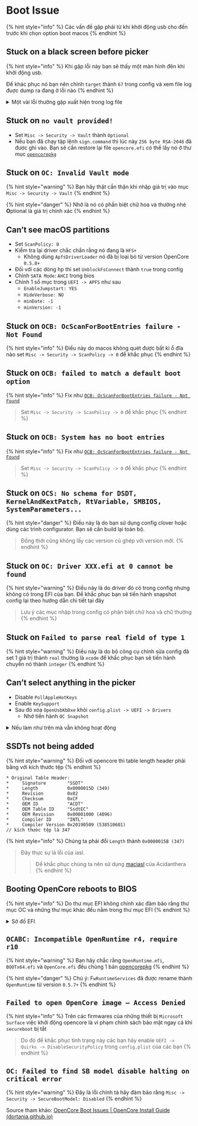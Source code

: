 # Boot Issue

{% hint style="info" %}
Các vấn đề gặp phải từ khi khởi động usb cho đến trước khi chọn option boot macos
{% endhint %}

## Stuck on a black screen before picker <a href="#stuck-on-a-black-screen-before-picker" id="stuck-on-a-black-screen-before-picker"></a>

{% hint style="info" %}
Khi gặp lỗi này bạn sẽ thấy một màn hình đên khi khởi động usb.&#x20;

Để khác phục nó bạn nên chỉnh `target` thành `67` trong config và xem file log đuợc dump ra đang ở lỗi nào
{% endhint %}

<details>

<summary>Một vài lỗi thường gặp xuất hiện trong log file</summary>

* Nếu file log không được dump bạn có thể fix theo cách sau
  * Cấu trúc `EFI` bị sai. Câu trúc đây đủ của 1 efi gồm như sau ![Directory Structure from OpenCore's DOC](https://dortania.github.io/OpenCore-Install-Guide/assets/img/oc-structure.ed7eba0d.png)
  * Hoặc có thể là do máy bạn không hỗ trợ uefi

<!---->

* Nếu có file log được dump ra thì hãy xem dòng cuối, nó sẽ hiển thị là 1 file driver bất kì nào đó đuối là `.efi` hoặc là `ASSERT`
  * Nếu nó hiển thị là `ASSERT` thì hãy liên lạc với nhà phát triển để tìm sự trợ giúp [Acidanthera’s Bugtracker](https://github.com/acidanthera/bugtracker)
  * Ngược lại thì hãy kiểm tra các phần sau đây
    * `HfsPlus.efi` gặp lỗi khi boot
      * có thể sử dụng thử  [HfsPlusLegacy.efi](https://github.com/acidanthera/OcBinaryData/blob/master/Drivers/HfsPlusLegacy.efi) để thay thế
        * Khuyến khích cho các cpu không hỗ trợ `RDRAND`
          * Tức là Ivy bridge i3 và cũ hơn&#x20;
      * Hoặc dùng [VBoxHfs.efi](https://github.com/acidanthera/AppleSupportPkg/releases/tag/2.1.7) để thay thế tuy nhiên sẽ chậm hơn là `Hfs+`
    * `HiiDatabase.efi` gặp lỗi khi boot
      * có thể là firmware của bạn chưa support `HiiDatabase` thì bạn sẽ cần driver `HiiDatabase.efi`&#x20;
        * Ở trong mục driver của efi trong [opencorepkg](https://github.com/acidanthera/OpenCorePkg/releases)&#x20;
      * Hoặc là firmware của bạn đã support `HiiDatabase` lúc này sẽ bị xung đột bạn cần xóa driver `HiiDatabase.efi`

</details>

## Stuck on `no vault provided!` <a href="#stuck-on-no-vault-provided" id="stuck-on-no-vault-provided"></a>

* Set `Misc -> Security -> Vault` thành `Optional`
* Nếu bạn đã chạy tập lệnh `sign.command` thì lúc này `256 byte RSA-2048` đã được ghi vào. Bạn sẽ cần restore lại file `opencore.efi` có thể lấy nó ở thư mục [`opencorepkg`](https://github.com/acidanthera/OpenCorePkg/releases)

## Stuck on `OC: Invalid Vault mode` <a href="#stuck-on-oc-invalid-vault-mode" id="stuck-on-oc-invalid-vault-mode"></a>

{% hint style="warning" %}
Bạn hãy thật cần thận khi nhập giá trị vào mục `Misc -> Security -> Vault`&#x20;
{% endhint %}

{% hint style="danger" %}
Nhớ là nó có phần biệt chữ hoa và thường nhé **O**ptional là giá trị chính xác
{% endhint %}

## Can’t see macOS partitions <a href="#can-t-see-macos-partitions" id="can-t-see-macos-partitions"></a>

* Set `ScanPolicy: 0`
* Kiểm tra lại driver chắc chắn rằng nó đang là `HFS+`&#x20;
  * Không dùng `ApfsDriverLoader` nó đã bị loại bỏ từ version OpenCore `0.5.8+`
* Đối với các dòng hp thì set `UnblockFsConnect` thành `true` trong config
* Chỉnh `SATA Mode`: `AHCI` trong bios
* Chỉnh 1 số mục trong `UEFI -> APFS` như sau
  * `EnableJumpstart: YES`
  * `HideVerbose: NO`
  * `minDate: -1`
  * `minVersion: -1`

## Stuck on `OCB: OcScanForBootEntries failure - Not Found` <a href="#stuck-on-ocb-ocscanforbootentries-failure-not-found" id="stuck-on-ocb-ocscanforbootentries-failure-not-found"></a>

{% hint style="info" %}
Điều này do macos không quét được bất kì ổ đĩa nào set `Misc -> Security -> ScanPolicy -> 0` để khắc phục
{% endhint %}

## Stuck on `OCB: failed to match a default boot option` <a href="#stuck-on-ocb-failed-to-match-a-default-boot-option" id="stuck-on-ocb-failed-to-match-a-default-boot-option"></a>

{% hint style="info" %}
Fix như [`OCB: OcScanForBootEntries failure - Not Found`](boot-issue.md#stuck-on-ocb-ocscanforbootentries-failure-not-found)&#x20;

> Set `Misc -> Security -> ScanPolicy -> 0` để khắc phục
{% endhint %}

## Stuck on `OCB: System has no boot entries` <a href="#stuck-on-ocb-system-has-no-boot-entries" id="stuck-on-ocb-system-has-no-boot-entries"></a>

{% hint style="info" %}
Fix như [`OCB: OcScanForBootEntries failure - Not Found`](boot-issue.md#stuck-on-ocb-ocscanforbootentries-failure-not-found)&#x20;

> Set `Misc -> Security -> ScanPolicy -> 0` để khắc phục
{% endhint %}

## Stuck on `OCS: No schema for DSDT, KernelAndKextPatch, RtVariable, SMBIOS, SystemParameters...` <a href="#stuck-on-ocs-no-schema-for-dsdt-kernelandkextpatch-rtvariable-smbios-systemparameters" id="stuck-on-ocs-no-schema-for-dsdt-kernelandkextpatch-rtvariable-smbios-systemparameters"></a>

{% hint style="danger" %}
Điều này là do bạn sử dụng config clover hoặc dùng các trình configurator. Bạn sẽ cần build lại toàn bộ.&#x20;

> Đồng thời cũng không lấy các version cũ ghép với version mới.
{% endhint %}

## Stuck on `OC: Driver XXX.efi at 0 cannot be found` <a href="#stuck-on-oc-driver-xxx-efi-at-0-cannot-be-found" id="stuck-on-oc-driver-xxx-efi-at-0-cannot-be-found"></a>

{% hint style="warning" %}
Điều này là do driver đó có trong config nhưng không có trong EFI của bạn. Để khắc phục bạn sẽ tiến hành snapshot config lại theo hướng dẫn chi tiết tại đây&#x20;

> Lưu ý các mục nhập trong config có phân biệt chữ hoa và chữ thường&#x20;
{% endhint %}

## Stuck on `Failed to parse real field of type 1` <a href="#receiving-failed-to-parse-real-field-of-type-1" id="receiving-failed-to-parse-real-field-of-type-1"></a>

{% hint style="warning" %}
Điều này là do bộ công cụ chỉnh sửa config đã set 1 giá trị thành `real` thường là `xcode` để khắc phục bạn sẽ tiến hành chuyển nó thành `integer`
{% endhint %}

## Can’t select anything in the picker <a href="#can-t-select-anything-in-the-picker" id="can-t-select-anything-in-the-picker"></a>

* Disable `PollAppleHotKeys`&#x20;
* Enable `KeySupport`&#x20;
* Sau đó xóa `OpenUsbKbDxe` khỏi `config.plist -> UEFI -> Drivers`
  * Nhớ tiến hành `OC Snapshot`

<details>

<summary>Nếu làm như trên mà vẫn không hoạt động</summary>

* Disable `KeySupport`
* Sau đó add [`OpenUsbKbDxe`](https://github.com/acidanthera/OpenCorePkg/releases) vào `config.plist -> UEFI -> Drivers`
  * Có thể `OC Snapshot`
* Thiếu trình điều khiển ps2 keyboard&#x20;
  * Có thể dùng usb để thay thế
  * 1 số dòng laptop cũ thì cần add [`Ps2KeyboardDxe.efi`](https://github.com/acidanthera/OpenCorePkg/releases)

</details>

## SSDTs not being added <a href="#ssdts-not-being-added" id="ssdts-not-being-added"></a>

{% hint style="warning" %}
Đối với opencore thì table length header phải bằng với kích thước tệp
{% endhint %}

```
* Original Table Header:
*     Signature        "SSDT"
*     Length           0x0000015D (349)
*     Revision         0x02
*     Checksum         0xCF
*     OEM ID           "ACDT"
*     OEM Table ID     "SsdtEC"
*     OEM Revision     0x00001000 (4096)
*     Compiler ID      "INTL"
*     Compiler Version 0x20190509 (538510601)
// kích thước tệp là 347
```

{% hint style="info" %}
Chúng ta phải đổi `Length` thành `0x0000015B (347)`

> Đây thực sự là lỗi của iasl.&#x20;
>
> > Để khắc phục chúng ta nên sử dụng [maciasl](https://github.com/acidanthera/MaciASL/releases) của Acidanthera
{% endhint %}

## Booting OpenCore reboots to BIOS <a href="#booting-opencore-reboots-to-bios" id="booting-opencore-reboots-to-bios"></a>

{% hint style="info" %}
Do thư mục EFI không chính xác đảm bảo rằng thư mục OC và những thư mục khác đều nằm trong thư mục EFI
{% endhint %}

<details>

<summary>Sở đồ EFI</summary>

![Directory Structure from OpenCore's DOC](https://dortania.github.io/OpenCore-Install-Guide/assets/img/oc-structure.ed7eba0d.png)

</details>

## `OCABC: Incompatible OpenRuntime r4, require r10` <a href="#ocabc-incompatible-openruntime-r4-require-r10" id="ocabc-incompatible-openruntime-r4-require-r10"></a>

{% hint style="warning" %}
Bạn hãy chắc rằng `OpenRuntime.efi`, `BOOTx64.efi` và `OpenCore.efi` đều chùng 1 bản [opencorepkg](https://github.com/acidanthera/OpenCorePkg/releases)
{% endhint %}

{% hint style="danger" %}
Chú ý: F`wRuntimeServices` đã được rename thành `OpenRuntime` từ version `0.5.7+`
{% endhint %}

## `Failed to open OpenCore image – Access Denied` <a href="#failed-to-open-opencore-image-access-denied" id="failed-to-open-opencore-image-access-denied"></a>

{% hint style="info" %}
Trên các firmwares của những thiết bị `Microsoft Surface` việc khởi động opencore là vi phạm chính sách bảo mật ngay cả khi `secureboot` bị tắt&#x20;

> Do đó để khắc phục tình trạng này các bạn hãy enable `UEFI -> Quirks -> DisableSecurityPolicy` trong `config.plist` của các bạn
{% endhint %}

## `OC: Failed to find SB model disable halting on critical error` <a href="#oc-failed-to-find-sb-model-disable-halting-on-critical-error" id="oc-failed-to-find-sb-model-disable-halting-on-critical-error"></a>

{% hint style="warning" %}
Đây là lỗi chính tả hãy đảm bảo rằng `Misc -> Security -> SecureBootModel: Disabled`
{% endhint %}

Source tham khảo: [OpenCore Boot Issues | OpenCore Install Guide (dortania.github.io)](https://dortania.github.io/OpenCore-Install-Guide/troubleshooting/extended/opencore-issues.html#failed-to-open-opencore-image-access-denied)
